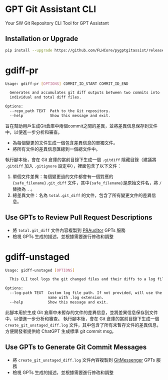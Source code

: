 # GPT Git Assistant CLI
Your SW Git Repository CLI Tool for GPT Assistant

## Installation or Upgrade

```bash
pip install --upgrade https://github.com/FLHCore/pygptgitassist/releases/download/0.0.3/gptgitassist-0.0.3-py3-none-any.whl
```

# gdiff-pr

```bash
Usage: gdiff-pr [OPTIONS] COMMIT_ID_START COMMIT_ID_END

  Generates and accumulates git diff outputs between two commits into
  individual and total diff files.

Options:
  --repo_path TEXT  Path to the Git repository.
  --help            Show this message and exit.
```

旨在幫助用戶生成Git倉庫中兩個commit之間的差異，並將差異信息保存到文件中，以便進一步分析和審查。

- 為每個變更的文件生成一個包含差異信息的單獨文件。
- 將所有文件的差異信息匯總到一個總文件中。

執行腳本後，會在 Git 倉庫的當前目錄下生成一個 `.gitdiff` 隱藏目錄（建議將 `.gitdiff` 加入 `.gitignore` 設定中），裡面包含了以下文件：

1. 單個文件差異：每個變更過的文件都會有一個對應的 `{safe_filename}.git_diff` 文件，其中`{safe_filename}`是原始文件名，將 `/` 替換為 `.` 。
2. 總差異文件：名為 `total.git_diff` 的文件，包含了所有變更文件的差異信息。

## Use GPTs to Review Pull Request Descriptions

- 將 `total.git_diff` 文件內容複製到 [PRAuditor](https://chat.openai.com/g/g-iBaHlxDtw-prauditor) GPTs 服務
- 檢視 GPTs 生成的描述，並根據需要進行修改和調整

# gdiff-unstaged

```bash
Usage: gidff-unstaged [OPTIONS]

  This CLI tool logs the git changed files and their diffs to a log file.

Options:
  --log-path TEXT  Custom log file path. If not provided, will use the script
                   name with .log extension.
  --help           Show this message and exit.
```

此腳本用於生成 Git 倉庫中未暫存的文件的差異信息，並將差異信息保存到文件中，以便進一步分析和審查。
執行腳本後，會在 Git 倉庫的當前目錄下生成一個 `create_git_unstaged_diff.log` 文件，其中包含了所有未暫存文件的差異信息，方便開發者提供給 ChatGPT 生成標準 git commit msg。

## Use GPTs to Generate Git Commit Messages

- 將 `create_git_unstaged_diff.log` 文件內容複製到 [GitMessenger](https://chat.openai.com/g/g-kvWNiqABe-gitmessenger) GPTs 服務
- 檢視 GPTs 生成的描述，並根據需要進行修改和調整
